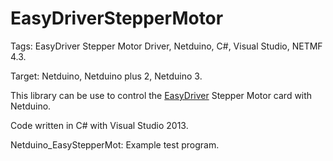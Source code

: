 EasyDriverStepperMotor
======================

Tags: EasyDriver Stepper Motor Driver, Netduino, C#, Visual Studio, NETMF 4.3.

Target: Netduino, Netduino plus 2, Netduino 3.

This library can be use to control the <a href="https://www.sparkfun.com/products/12779" target="_blank">EasyDriver</a> Stepper Motor card with Netduino.

Code written in C# with Visual Studio 2013. 

Netduino_EasyStepperMot: Example test program.
